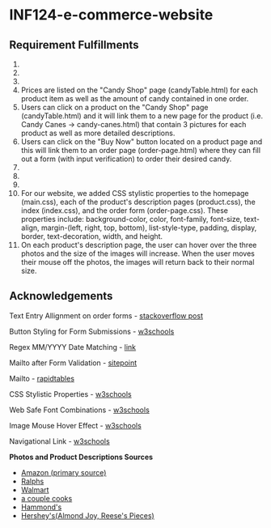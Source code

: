 # INF124-e-commerce-website

## Requirement Fulfillments
1.
2.
3.
4. Prices are listed on the "Candy Shop" page (candyTable.html) for each product item as well as the amount of candy contained in one order.
5. Users can click on a product on the "Candy Shop" page (candyTable.html) and it will link them to a new page for the product (i.e. Candy Canes -> candy-canes.html) that contain 3 pictures for each product as well as more detailed descriptions.
6. Users can click on the "Buy Now" button located on a product page and this will link them to an order page (order-page.html) where they can fill out a form (with input verification) to order their desired candy.
7.
8.
9.
10. For our website, we added CSS stylistic properties to the homepage (main.css), each of the product's description pages (product.css), the index (index.css), and the order form (order-page.css). These properties include: background-color, color, font-family, font-size, text-align, margin-(left, right, top, bottom), list-style-type, padding, display, border, text-decoration, width, and height.
11. On each product's description page, the user can hover over the three photos and the size of the images will increase. When the user moves their mouse off the photos, the images will return back to their normal size.

## Acknowledgements

Text Entry Allignment on order forms - [stackoverflow post](https://stackoverflow.com/questions/4309950/how-to-align-input-forms-in-html)

Button Styling for Form Submissions  - [w3schools](https://www.w3schools.com/css/css3_buttons.asp)

Regex MM/YYYY Date Matching - [link](https://www.thewebblinders.in/programming/article/JavaScript-regular-expressions-for-validating-YYYYMM-and-MMYYYY-patterns-6010)

Mailto after Form Validation - [sitepoint](https://www.sitepoint.com/community/t/how-to-validate-a-form-with-javascript-prior-to-mailto-action-or-change-a-form-action-using-javascript/308475)

Mailto - [rapidtables](https://www.rapidtables.com/web/html/mailto.html)

CSS Stylistic Properties - [w3schools](https://www.w3schools.com/cssref/)

Web Safe Font Combinations - [w3schools](https://www.w3schools.com/cssref/css_websafe_fonts.asp)

Image Mouse Hover Effect - [w3schools](https://www.w3schools.com/jsref/event_onmouseover.asp)

Navigational Link - [w3schools](https://www.w3schools.com/css/css_inline-block.asp)

**Photos and Product Descriptions Sources**
- [Amazon (primary source)](https://www.amazon.com/)
- [Ralphs](https://www.ralphs.com/p/rice-krispies-treats-original-crispy-marshmallow-squares/0003800007781)
- [Walmart](https://www.walmart.com/ip/Almond-Joy-Coconut-and-Almond-Standard-Candy-Bar-1-61-Oz/48533974?selected=true&irgwc=1&sourceid=imp_0TSSzBUwsxyOWUpwUx0Mo34BUki2x50NuWjt380&veh=aff&wmlspartner=imp_78091&clickid=0TSSzBUwsxyOWUpwUx0Mo34BUki2x50NuWjt380)
- [a couple cooks](https://www.acouplecooks.com/perfect-homemade-peanut-butter-cups/)
- [Hammond's](https://hammondscandies.com/products/raspberry-candy-cane-filled-with-chocolate)
- [Hershey's(Almond Joy, Reese's Pieces)](https://www.hersheys.com/en_us/home.html)
